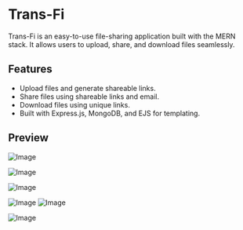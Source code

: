 # Trans-Fi

Trans-Fi is an easy-to-use file-sharing application built with the MERN stack. It allows users to upload, share, and download files seamlessly.

## Features

- Upload files and generate shareable links.
- Share files using shareable links and email.
- Download files using unique links.
- Built with Express.js, MongoDB, and EJS for templating.

## Preview

![Image](https://github.com/user-attachments/assets/b040a842-693d-48f9-a85a-1f1586c8c680)

![Image](https://github.com/user-attachments/assets/82765874-0451-4d68-9275-733eceb43905)

![Image](https://github.com/user-attachments/assets/773d4e72-e277-450b-b266-c2dee7453912)

![Image](https://github.com/user-attachments/assets/c64004e7-1d9b-4960-9cee-2e53a8ec4121) ![Image](https://github.com/user-attachments/assets/2a94466e-bb42-48b7-ac01-130d5ac45079)

![Image](https://github.com/user-attachments/assets/ee6edfd4-3cbf-420b-8e8d-5e2a30072c44)
